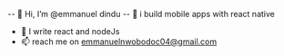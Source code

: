 -- 👋 Hi, I’m @emmanuel dindu
-- 👀 i build mobile apps with react native
- 🌱 I write react and nodeJs
- 📫 reach me on emmanuelnwobodoc04@gmail.com

<!---
emmanueldindu/emmanueldindu is a ✨ special ✨ repository because its `README.md` (this file) appears on your GitHub profile.
You can click the Preview link to take a look at your changes.
--->
